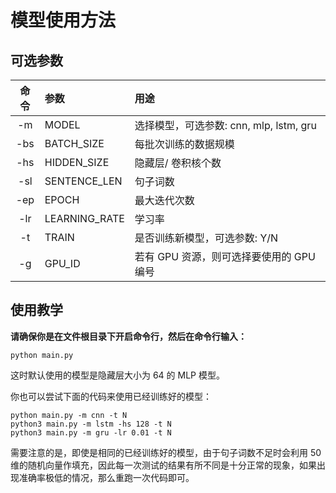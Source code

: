 # 模型使用方法



## 可选参数

|    命令     | 参数          | 用途                                     |
| :---------: | :------------ | :--------------------------------------- |
|  -m <str>   | MODEL         | 选择模型，可选参数: cnn, mlp, lstm, gru  |
|  -bs <int>  | BATCH_SIZE    | 每批次训练的数据规模                     |
|  -hs <int>  | HIDDEN_SIZE   | 隐藏层/ 卷积核个数                       |
|  -sl <int>  | SENTENCE_LEN  | 句子词数                                 |
|  -ep <int>  | EPOCH         | 最大迭代次数                             |
| -lr <float> | LEARNING_RATE | 学习率                                   |
|  -t <str>   | TRAIN         | 是否训练新模型，可选参数: Y/N            |
|  -g <int>   | GPU_ID        | 若有 GPU 资源，则可选择要使用的 GPU 编号 |



## 使用教学

**请确保你是在文件根目录下开启命令行，然后在命令行输入：**

```
python main.py
```

这时默认使用的模型是隐藏层大小为 64 的 MLP 模型。 

你也可以尝试下面的代码来使用已经训练好的模型：

```
python main.py -m cnn -t N
python3 main.py -m lstm -hs 128 -t N
python3 main.py -m gru -lr 0.01 -t N
```

需要注意的是，即使是相同的已经训练好的模型，由于句子词数不足时会利用 50 维的随机向量作填充，因此每一次测试的结果有所不同是十分正常的现象，如果出现准确率极低的情况，那么重跑一次代码即可。